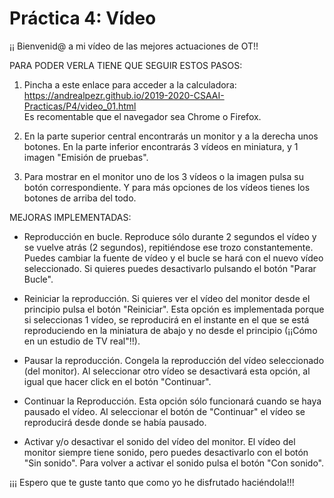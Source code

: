 # Práctica 4: Vídeo

¡¡ Bienvenid@ a mi vídeo de las mejores actuaciones de OT!!


PARA PODER VERLA TIENE QUE SEGUIR ESTOS PASOS:

1. Pincha a este enlace para acceder a la calculadora: https://andrealpezr.github.io/2019-2020-CSAAI-Practicas/P4/video_01.html
<br>Es recomentable que el navegador sea Chrome o Firefox.

2. En la parte superior central encontrarás un monitor y a la derecha unos botones. En la parte inferior encontrarás 3 vídeos en miniatura, y 1 imagen "Emisión de pruebas".

3. Para mostrar en el monitor uno de los 3 vídeos o la imagen pulsa su botón correspondiente. Y para más opciones de los vídeos tienes los botones de arriba del todo.


MEJORAS IMPLEMENTADAS:

- Reproducción en bucle. Reproduce sólo durante 2 segundos el vídeo y se vuelve atrás (2 segundos), repitiéndose ese trozo constantemente. Puedes cambiar la fuente de vídeo y el bucle se hará con el nuevo vídeo seleccionado. Si quieres puedes desactivarlo pulsando el botón "Parar Bucle".

- Reiniciar la reproducción. Si quieres ver el vídeo del monitor desde el principio pulsa el botón "Reiniciar". Esta opción es implementada porque si seleccionas 1 vídeo, se reproducirá en el instante en el que se está reproduciendo en la miniatura de abajo y no desde el principio (¡¡Cómo en un estudio de TV real"!!).

- Pausar la reproducción. Congela la reproducción del vídeo seleccionado (del monitor). Al seleccionar otro vídeo se desactivará esta opción, al igual que hacer click en el botón "Continuar".

- Continuar la Reproducción. Esta opción sólo funcionará cuando se haya pausado el vídeo. Al seleccionar el botón de "Continuar" el vídeo se reproducirá desde donde se había pausado.

- Activar y/o desactivar el sonido del vídeo del monitor. El vídeo del monitor siempre tiene sonido, pero puedes desactivarlo con el botón "Sin sonido". Para volver a activar el sonido pulsa el botón "Con sonido".

¡¡¡ Espero que te guste tanto que como yo he disfrutado haciéndola!!!
